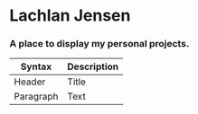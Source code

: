 # Lachlan Jensen
### A place to display my personal projects.   

| Syntax | Description |
| ----------- | ----------- |
| Header | Title |
| Paragraph | Text |
